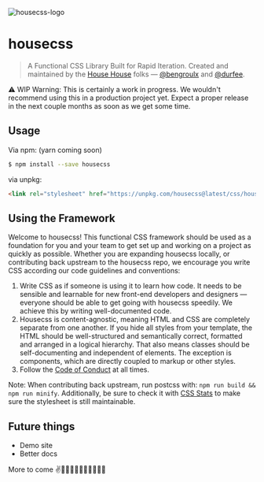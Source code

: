 ![housecss-logo](https://cloud.githubusercontent.com/assets/6453968/19875670/f88e8530-9f8b-11e6-9c4f-defa8611d7da.png)

# housecss
> A Functional CSS Library Built for Rapid Iteration. Created and maintained by
the [House House](http://house-house.design/) folks — [@bengroulx](https://github.com/bengroulx) and [@durfee](https://github.com/durfee/).

⚠️ WIP Warning: This is certainly a work in progress. We wouldn't recommend using this in a production project yet. Expect a proper release in the next couple months as soon as we get some time.

## Usage
Via npm: (yarn coming soon)
```bash
$ npm install --save housecss
```

via unpkg:
```html
<link rel="stylesheet" href="https://unpkg.com/housecss@latest/css/housecss.min.css">
```

## Using the Framework
Welcome to housecss! This functional CSS framework should be used as a foundation for you and your team to get set up and working on a project as quickly as possible. Whether you are expanding housecss locally, or contributing back upstream to the housecss repo, we encourage you write CSS according our code guidelines and conventions:

1. Write CSS as if someone is using it to learn how code. It needs to be sensible and learnable for new front-end developers and designers — everyone should be able to get going with housecss speedily. We achieve this by writing well-documented code.
2. Housecss is content-agnostic, meaning HTML and CSS are completely separate from one another. If you hide all styles from your template, the HTML should be well-structured and semantically correct, formatted and arranged in a logical hierarchy. That also means classes should be self-documenting and independent of elements. The exception is components, which are directly coupled to markup or other styles.
3. Follow the [Code of Conduct](https://github.com/househouse/housecss/blob/master/code-of-conduct.md) at all times.

Note: When contributing back upstream, run postcss with: `npm run build && npm run minify`. Additionally, be sure to check it with [CSS Stats](http://cssstats.com/stats?link=https%3A%2F%2Fraw.githubusercontent.com%2Fhousehouse%2Fhousecss%2Fmaster%2Fcss%2Fmain.css) to make sure the stylesheet is still maintainable.

## Future things
* Demo site
* Better docs

More to come
✌️✌🏻✌🏼✌🏽✌🏾✌🏿
